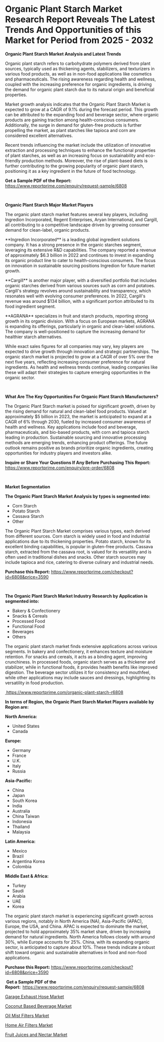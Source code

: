 <p><h1>Organic Plant Starch Market Research Report Reveals The Latest Trends And Opportunities of this Market for Period from 2025 - 2032</h1></p><p><strong>Organic Plant Starch Market Analysis and Latest Trends</strong></p>
<p><p>Organic plant starch refers to carbohydrate polymers derived from plant sources, typically used as thickening agents, stabilizers, and texturizers in various food products, as well as in non-food applications like cosmetics and pharmaceuticals. The rising awareness regarding health and wellness, coupled with the increasing preference for organic ingredients, is driving the demand for organic plant starch due to its natural origin and beneficial properties.</p><p>Market growth analysis indicates that the Organic Plant Starch Market is expected to grow at a CAGR of 9.1% during the forecast period. This growth can be attributed to the expanding food and beverage sector, where organic products are gaining traction among health-conscious consumers. Additionally, the surge in demand for gluten-free products is further propelling the market, as plant starches like tapioca and corn are considered excellent alternatives.</p><p>Recent trends influencing the market include the utilization of innovative extraction and processing techniques to enhance the functional properties of plant starches, as well as an increasing focus on sustainability and eco-friendly production methods. Moreover, the rise of plant-based diets is further contributing to the growing popularity of organic plant starch, positioning it as a key ingredient in the future of food technology.</p></p>
<p><strong>Get a Sample PDF of the Report:&nbsp;</strong> <a href="https://www.reportprime.com/enquiry/request-sample/6808?utm_campaign=2217&utm_medium=2&utm_source=Github&utm_content=ia&utm_term=19032025&utm_id=organic-plant-starch">https://www.reportprime.com/enquiry/request-sample/6808</a></p>
<p>&nbsp;</p>
<p><strong>Organic Plant Starch Major Market Players</strong></p>
<p><p>The organic plant starch market features several key players, including Ingredion Incorporated, Regent Enterprises, Aryan International, and Cargill, all contributing to a competitive landscape driven by growing consumer demand for clean-label, organic products.</p><p>**Ingredion Incorporated** is a leading global ingredient solutions company. It has a strong presence in the organic starches segment, leveraging its extensive R&D capabilities. The company reported a revenue of approximately $6.3 billion in 2022 and continues to invest in expanding its organic product line to cater to health-conscious consumers. The focus on innovation in sustainable sourcing positions Ingredion for future market growth.</p><p>**Cargill** is another major player, with a diversified portfolio that includes organic starches derived from various sources such as corn and potatoes. Cargill's strategy revolves around sustainability and transparency, which resonates well with evolving consumer preferences. In 2022, Cargill's revenue was around $134 billion, with a significant portion attributed to its food ingredient segment.</p><p>**AGRANA** specializes in fruit and starch products, reporting strong growth in its organic division. With a focus on European markets, AGRANA is expanding its offerings, particularly in organic and clean-label solutions. The company is well-positioned to capture the increasing demand for healthier starch alternatives.</p><p>While exact sales figures for all companies may vary, key players are expected to drive growth through innovation and strategic partnerships. The organic starch market is projected to grow at a CAGR of over 5% over the next five years, reflecting increasing consumer preference for natural ingredients. As health and wellness trends continue, leading companies like these will adapt their strategies to capture emerging opportunities in the organic sector.</p></p>
<p>&nbsp;</p>
<p><strong>What Are The Key Opportunities For Organic Plant Starch Manufacturers?</strong></p>
<p><p>The Organic Plant Starch market is poised for significant growth, driven by the rising demand for natural and clean-label food products. Valued at approximately $5 billion in 2023, the market is anticipated to expand at a CAGR of 6% through 2030, fueled by increased consumer awareness of health and wellness. Key applications include food and beverage, pharmaceuticals, and bio-based products, with corn and tapioca starch leading in production. Sustainable sourcing and innovative processing methods are emerging trends, enhancing product offerings. The future outlook remains positive as brands prioritize organic ingredients, creating opportunities for industry players and investors alike.</p></p>
<p><strong>Inquire or Share Your Questions If Any Before Purchasing This Report:</strong> <a href="https://www.reportprime.com/enquiry/pre-order/6808?utm_campaign=2217&utm_medium=2&utm_source=Github&utm_content=ia&utm_term=19032025&utm_id=organic-plant-starch">https://www.reportprime.com/enquiry/pre-order/6808</a></p>
<p>&nbsp;</p>
<p><strong>Market Segmentation</strong></p>
<p><strong>The Organic Plant Starch Market Analysis by types is segmented into:</strong></p>
<p><ul><li>Corn Starch</li><li>Potato Starch</li><li>Cassava Starch</li><li>Other</li></ul></p>
<p><p>The Organic Plant Starch Market comprises various types, each derived from different sources. Corn starch is widely used in food and industrial applications due to its thickening properties. Potato starch, known for its excellent binding capabilities, is popular in gluten-free products. Cassava starch, extracted from the cassava root, is valued for its versatility and is often used in traditional dishes and snacks. Other starch sources may include tapioca and rice, catering to diverse culinary and industrial needs.</p></p>
<p><strong>Purchase this Report:&nbsp;</strong><a href="https://www.reportprime.com/checkout?id=6808&price=3590&utm_campaign=2217&utm_medium=2&utm_source=Github&utm_content=ia&utm_term=19032025&utm_id=organic-plant-starch">https://www.reportprime.com/checkout?id=6808&price=3590</a></p>
<p>&nbsp;</p>
<p><strong>The Organic Plant Starch Market Industry Research by Application is segmented into:</strong></p>
<p><ul><li>Bakery & Confectionery</li><li>Snacks & Cereals</li><li>Processed Food</li><li>Functional Food</li><li>Beverages</li><li>Others</li></ul></p>
<p><p>The organic plant starch market finds extensive applications across various segments. In bakery and confectionery, it enhances texture and moisture retention. For snacks and cereals, it acts as a binding agent, improving crunchiness. In processed foods, organic starch serves as a thickener and stabilizer, while in functional foods, it provides health benefits like improved digestion. The beverage sector utilizes it for consistency and mouthfeel, while other applications may include sauces and dressings, highlighting its versatility in food production.</p></p>
<p><a href="https://www.reportprime.com/organic-plant-starch-r6808?utm_campaign=2217&utm_medium=2&utm_source=Github&utm_content=ia&utm_term=19032025&utm_id=organic-plant-starch">&nbsp;https://www.reportprime.com/organic-plant-starch-r6808</a></p>
<p><strong>In terms of Region, the Organic Plant Starch Market Players available by Region are:</strong></p>
<p>
    <p> <strong> North America: </strong>
        <ul>
            <li>United States</li>
            <li>Canada</li>
        </ul>
        </p> 
    <p> <strong> Europe: </strong>
        <ul>
            <li>Germany</li>
            <li>France</li>
            <li>U.K.</li>
            <li>Italy</li>
            <li>Russia</li>
        </ul>
        </p> 
    <p> <strong> Asia-Pacific: </strong>
        <ul>
            <li>China</li>
            <li>Japan</li>
            <li>South Korea</li>
            <li>India</li>
            <li>Australia</li>
            <li>China Taiwan</li>
            <li>Indonesia</li>
            <li>Thailand</li>
            <li>Malaysia</li>
        </ul>
        </p> 
    <p> <strong> Latin America: </strong>
        <ul>
            <li>Mexico</li>
            <li>Brazil</li>
            <li>Argentina Korea</li>
            <li>Colombia</li>
        </ul>
        </p> 
    <p> <strong> Middle East & Africa: </strong>
        <ul>
            <li>Turkey</li>
            <li>Saudi</li>
            <li>Arabia</li>
            <li>UAE</li>
            <li>Korea</li>
        </ul>
    </p>
    </p>
<p><p>The organic plant starch market is experiencing significant growth across various regions, notably in North America (NA), Asia-Pacific (APAC), Europe, the USA, and China. APAC is expected to dominate the market, projected to hold approximately 35% market share, driven by increasing demand for natural ingredients. North America follows closely with around 30%, while Europe accounts for 25%. China, with its expanding organic sector, is anticipated to capture about 10%. These trends indicate a robust shift toward organic and sustainable alternatives in food and non-food applications.</p></p>
<p><strong>Purchase this Report: </strong><a href="https://www.reportprime.com/checkout?id=6808&price=3590&utm_campaign=2217&utm_medium=2&utm_source=Github&utm_content=ia&utm_term=19032025&utm_id=organic-plant-starch">https://www.reportprime.com/checkout?id=6808&price=3590</a></p>
<p>&nbsp;<strong>Get a Sample PDF of the Report:&nbsp;&nbsp;</strong><a href="https://www.reportprime.com/enquiry/request-sample/6808?utm_campaign=2217&utm_medium=2&utm_source=Github&utm_content=ia&utm_term=19032025&utm_id=organic-plant-starch">https://www.reportprime.com/enquiry/request-sample/6808</a></p>
<p><strong></strong></p>
<p><p><a href="https://www.linkedin.com/pulse/garage-exhaust-hose-market-analysis-report-competitive-6oiuc?utm_campaign=2217&utm_medium=2&utm_source=Github&utm_content=ia&utm_term=19032025&utm_id=organic-plant-starch">Garage Exhaust Hose Market</a></p><p><a href="https://github.com/floengsubb/Market-Research-Report-List-1/blob/main/coconut-based-beverage-market.md?utm_campaign=2217&utm_medium=2&utm_source=Github&utm_content=ia&utm_term=19032025&utm_id=organic-plant-starch">Coconut Based Beverage Market</a></p><p><a href="https://www.linkedin.com/pulse/comprehensive-oil-mist-filters-report-industry-analysis-growth-lpjxc?utm_campaign=2217&utm_medium=2&utm_source=Github&utm_content=ia&utm_term=19032025&utm_id=organic-plant-starch">Oil Mist Filters Market</a></p><p><a href="https://www.linkedin.com/pulse/analyzing-home-air-filters-market-117-cagr-growth-forecast-hejfc?utm_campaign=2217&utm_medium=2&utm_source=Github&utm_content=ia&utm_term=19032025&utm_id=organic-plant-starch">Home Air Filters Market</a></p><p><a href="https://github.com/eleussabra/Market-Research-Report-List-1/blob/main/fruit-juices-and-nectar-market.md?utm_campaign=2217&utm_medium=2&utm_source=Github&utm_content=ia&utm_term=19032025&utm_id=organic-plant-starch">Fruit Juices and Nectar Market</a></p></p>